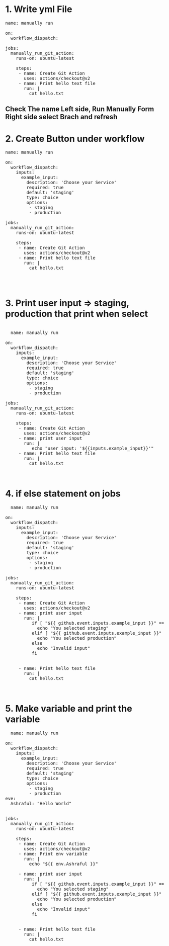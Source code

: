 # 1. Write yml File 
<pre>
name: manually run

on:
  workflow_dispatch:

jobs:
  manually_run_git_action:
    runs-on: ubuntu-latest

    steps:
     - name: Create Git Action
       uses: actions/checkout@v2
     - name: Print hello text file
       run: |
         cat hello.txt
</pre>
## Check The name Left side, Run Manually Form Right side select Brach and refresh

# 2. Create Button under workflow 
<pre>
name: manually run

on:
  workflow_dispatch:
    inputs:
      example_input:
        description: 'Choose your Service'
        required: true
        default: 'staging'
        type: choice
        options:
         - staging
         - production

jobs:
  manually_run_git_action:
    runs-on: ubuntu-latest

    steps:
     - name: Create Git Action
       uses: actions/checkout@v2
     - name: Print hello text file
       run: |
         cat hello.txt

  
  
</pre>
# 3. Print user input => staging, production that print when select 
<pre>

  name: manually run

on:
  workflow_dispatch:
    inputs:
      example_input:
        description: 'Choose your Service'
        required: true
        default: 'staging'
        type: choice
        options:
         - staging
         - production

jobs:
  manually_run_git_action:
    runs-on: ubuntu-latest

    steps:
     - name: Create Git Action
       uses: actions/checkout@v2
     - name: print user input
       run: |
          echo "user input: '${{inputs.example_input}}'"
     - name: Print hello text file
       run: |
         cat hello.txt

  
</pre>

# 4. if else statement on jobs 
<pre>
  name: manually run

on:
  workflow_dispatch:
    inputs:
      example_input:
        description: 'Choose your Service'
        required: true
        default: 'staging'
        type: choice
        options:
         - staging
         - production

jobs:
  manually_run_git_action:
    runs-on: ubuntu-latest

    steps:
     - name: Create Git Action
       uses: actions/checkout@v2
     - name: print user input
       run: |
          if [ "${{ github.event.inputs.example_input }}" == "staging" ]; then
            echo "You selected staging"
          elif [ "${{ github.event.inputs.example_input }}" == "production" ]; then
            echo "You selected production"
          else
            echo "Invalid input"
          fi


     - name: Print hello text file
       run: |
         cat hello.txt

  
</pre>

# 5. Make variable and print the variable 
<pre>
  name: manually run

on:
  workflow_dispatch:
    inputs:
      example_input:
        description: 'Choose your Service'
        required: true
        default: 'staging'
        type: choice
        options:
         - staging
         - production
eve:
  Ashraful: "Hello World"


jobs:
  manually_run_git_action:
    runs-on: ubuntu-latest

    steps:
     - name: Create Git Action
       uses: actions/checkout@v2
     - name: Print env variable
       run: |
         echo "${{ env.Ashraful }}"
         
     - name: print user input
       run: |
          if [ "${{ github.event.inputs.example_input }}" == "staging" ]; then
            echo "You selected staging"
          elif [ "${{ github.event.inputs.example_input }}" == "production" ]; then
            echo "You selected production"
          else
            echo "Invalid input"
          fi


     - name: Print hello text file
       run: |
         cat hello.txt

  
</pre>
